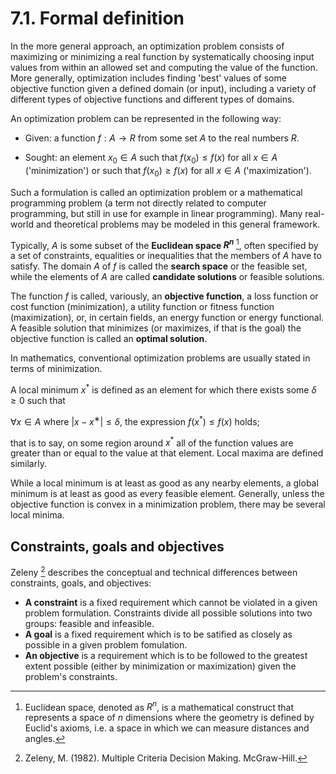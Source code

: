 # 7.1. Formal definition

In the more general approach, an optimization problem consists of maximizing or minimizing a real function by systematically choosing input values from within an allowed set and computing the value of the function. More generally, optimization includes finding 'best' values of some objective function given a defined domain (or input), including a variety of different types of objective functions and different types of domains.

An optimization problem can be represented in the following way:

* Given: a function $f : A \rightarrow {R}$ from some set $A$ to the real numbers ${R}$.

* Sought: an element $x_0 \in A$ such that $f(x_0) \leq f(x)$ for all $x \in A$ ('minimization') or such that $f(x_0) \geq f(x)$ for all $x \in A$ ('maximization').

Such a formulation is called an optimization problem or a mathematical programming problem (a term not directly related to computer programming, but still in use for example in linear programming). Many real-world and theoretical problems may be modeled in this general framework.

Typically, $A$ is some subset of the **Euclidean space ${R}^n$** [^euclidean], often specified by a set of constraints, equalities or inequalities that the members of $A$ have to satisfy. The domain $A$ of $f$ is called the **search space** or the feasible set, while the elements of $A$ are called **candidate solutions** or feasible solutions.

The function $f$ is called, variously, an **objective function**, a loss function or cost function (minimization), a utility function or fitness function (maximization), or, in certain fields, an energy function or energy functional. A feasible solution that minimizes (or maximizes, if that is the goal) the objective function is called an **optimal solution**.

In mathematics, conventional optimization problems are usually stated in terms of minimization.

A local minimum $x^*$ is defined as an element for which there exists some $δ \geq 0$ such that

$\forall x \in A$ where $| x − x^∗ | ≤ δ$, the expression $f(x^*) \leq f(x)$ holds;

that is to say, on some region around $x^*$ all of the function values are greater than or equal to the value at that element. Local maxima are defined similarly.

While a local minimum is at least as good as any nearby elements, a global minimum is at least as good as every feasible element. Generally, unless the objective function is convex in a minimization problem, there may be several local minima.

## Constraints, goals and objectives

Zeleny [^Zeleny] describes the conceptual and technical differences between constraints, goals, and objectives:

* **A constraint** is a fixed requirement which cannot be violated in a given problem formulation. Constraints divide all possible solutions into two groups: feasible and infeasible.
* **A goal** is a fixed requirement which is to be satified as closely as possible in a given problem fomulation.
* **An objective** is a requirement which is to be followed to the greatest extent possible (either by minimization or maximization) given the problem's constraints.


[^euclidean]: Euclidean space, denoted as ${R}^n$, is a mathematical construct that represents a space of $n$ dimensions where the geometry is defined by Euclid's axioms, i.e. a space in which we can measure distances and angles.
[^Zeleny]: Zeleny, M. (1982). Multiple Criteria Decision Making. McGraw-Hill.
